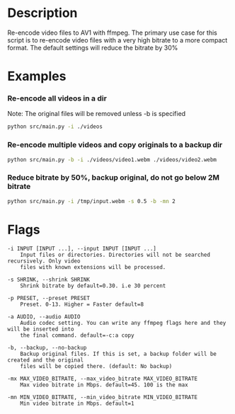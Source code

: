 # Description

Re-encode video files to AV1 with ffmpeg. The primary use case for this
script is to re-encode video files with a very high bitrate to a more
compact format. The default settings will reduce the bitrate by 30%

# Examples

### Re-encode all videos in a dir

Note: The original files will be removed unless -b is specified

```sh
python src/main.py -i ./videos
```

### Re-encode multiple videos and copy originals to a backup dir

```sh
python src/main.py -b -i ./videos/video1.webm ./videos/video2.webm
```

### Reduce bitrate by 50%, backup original, do not go below 2M bitrate

```sh
python src/main.py -i /tmp/input.webm -s 0.5 -b -mn 2
```

# Flags

```
-i INPUT [INPUT ...], --input INPUT [INPUT ...]
    Input files or directories. Directories will not be searched recursively. Only video
    files with known extensions will be processed.
```

```
-s SHRINK, --shrink SHRINK
    Shrink bitrate by default=0.30. i.e 30 percent
```

```
-p PRESET, --preset PRESET
    Preset. 0-13. Higher = Faster default=8
```

```
-a AUDIO, --audio AUDIO
    Audio codec setting. You can write any ffmpeg flags here and they will be inserted into
    the final command. default=-c:a copy
```

```
-b, --backup, --no-backup
    Backup original files. If this is set, a backup folder will be created and the original
    files will be copied there. (default: No backup)
```

```
-mx MAX_VIDEO_BITRATE, --max_video_bitrate MAX_VIDEO_BITRATE
    Max video bitrate in Mbps. default=45. 100 is the max
```

```
-mn MIN_VIDEO_BITRATE, --min_video_bitrate MIN_VIDEO_BITRATE
    Min video bitrate in Mbps. default=1
```
